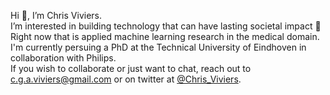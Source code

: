 Hi 👋, I’m Chris Viviers.<br>
I’m interested in building technology that can have lasting societal impact 🚀 <br>
Right now that is applied machine learning research in the medical domain.<br>
I'm currently persuing a PhD at the Technical University of Eindhoven in collaboration with Philips.<br>
If you wish to collaborate or just want to chat, reach out to c.g.a.viviers@gmail.com or on twitter at [@Chris_Viviers](https://twitter.com/Chris_Viviers).<br>

<!---
cviviers/cviviers is a ✨ special ✨ repository because its `README.md` (this file) appears on your GitHub profile.
You can click the Preview link to take a look at your changes.
--->
